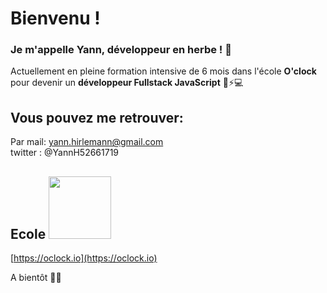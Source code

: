 # Bienvenu !  

### Je m'appelle Yann, développeur en herbe ! 🌱

Actuellement en pleine formation intensive de 6 mois dans l'école **O'clock** pour devenir un **développeur Fullstack JavaScript** 🧐⚡💻  
  
## Vous pouvez me retrouver:
Par mail: yann.hirlemann@gmail.com  
twitter : @YannH52661719  

## Ecole <img src="https://actualitesjeuxvideo.fr/wp-content/uploads/2016/08/Oclock.jpg" width="100">  
[https://oclock.io](https://oclock.io)

A bientôt 👋😀






